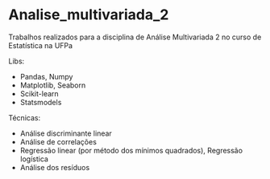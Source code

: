 # Analise_multivariada_2
 Trabalhos realizados para a disciplina de Análise Multivariada 2 no curso de Estatística na UFPa

Libs:
- Pandas, Numpy
- Matplotlib, Seaborn
- Scikit-learn
- Statsmodels

Técnicas:
- Análise discriminante linear
- Análise de correlações
- Regressão linear (por método dos mínimos quadrados), Regressão logística
- Análise dos resíduos
